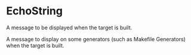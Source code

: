   

# EchoString  
A message to be displayed when the target is built.  

A message to display on some generators (such as Makefile Generators)
when the target is built.  

